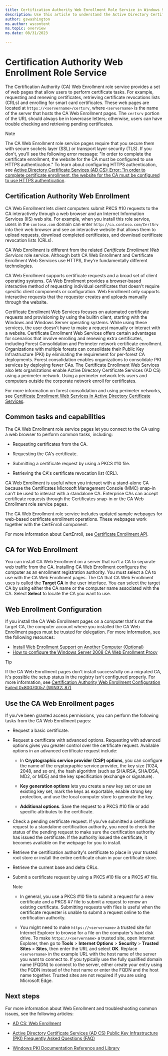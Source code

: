```yaml
---
title: Certification Authority Web Enrollment Role Service in Windows Server
description: Use this article to understand the Active Directory Certification Authority Web Enrollment Role Service.
author: gswashington
ms.author: wscontent
ms.topic: overview
ms.date: 08/31/2023

---
```


# Certification Authority Web Enrollment Role Service

The Certification Authority (CA) Web Enrollment role service provides a set of web pages that allow users to perform certificate tasks. For example, requesting and renewing certificates, retrieving certificate revocations lists (CRLs) and enrolling for smart card certificates. These web pages are located at `https://<servername>/certsrv`, where `<servername>` is the name of the server that hosts the CA Web Enrollment pages. The `certsrv` portion of the URL should always be in lowercase letters; otherwise, users can have trouble checking and retrieving pending certificates.

> [!NOTE]
> The CA Web Enrollment role service pages require that you secure them with secure sockets layer (SSL) or transport layer security (TLS). If you don't, you'll see the following error message: "In order to complete the certificate enrollment, the website for the CA must be configured to use HTTPS authentication." To learn about configuring HTTPS authentication, see [Active Directory Certificate Services (AD CS): Error: "In order to complete certificate enrollment, the website for the CA must be configured to use HTTPS authentication](https://social.technet.microsoft.com/wiki/contents/articles/12039.active-directory-certificate-services-ad-cs-error-in-order-to-complete-certificate-enrollment-the-web-site-for-the-ca-must-be-configured-to-use-https-authentication.aspx).

## Certification Authority Web Enrollment

CA Web Enrollment lets client computers submit PKCS #10 requests to the CA interactively through a web browser and an Internet Information Services (IIS) web site. For example, when you install this role service, users in the `contoso.com` domain can enter `http://ca.contoso.com/CertSrv` into their web browser and see an interactive website that allows them to upload requests, download completed certificates, and download certificate revocation lists (CRLs).

CA Web Enrollment is different from the related _Certificate Enrollment Web Services_ role service. Although both CA Web Enrollment and Certificate Enrollment Web Services use HTTPS, they're fundamentally different technologies. 

CA Web Enrollment supports certificate requests and a broad set of client operating systems. CA Web Enrollment provides a browser-based interactive method of requesting individual certificates that doesn't require specific client components or configuration. Web Enrollment only supports interactive requests that the requester creates and uploads manually through the website.

Certificate Enrollment Web Services focuses on automated certificate requests and provisioning by using the builtin client, starting with the Windows and Windows Server operating systems. While using these services, the user doesn't have to make a request manually or interact with a website. Certificate Enrollment Web Services offers certain advantages for scenarios that involve enrolling and renewing extra certificates, including Forest Consolidation and Perimeter network certificate enrollment. Organizations with multiple forests can consolidate their Public Key Infrastructure (PKI) by eliminating the requirement for per-forest CA deployments. Forest consolidation enables organizations to consolidate PKI services by deploying fewer CAs. The Certificate Enrollment Web Services also lets organizations enable Active Directory Certificate Services (AD CS) using a perimeter network. Using a perimeter network lets users and computers outside the corporate network enroll for certificates.

For more information on forest consolidation and using perimeter networks, see [Certificate Enrollment Web Services in Active Directory Certificate Services](https://social.technet.microsoft.com/wiki/contents/articles/7734.certificate-enrollment-web-services-in-active-directory-certificate-services.aspx).

## Common tasks and capabilities

The CA Web Enrollment role service pages let you connect to the CA using a web browser to perform common tasks, including:

- Requesting certificates from the CA.

- Requesting the CA's certificate.

- Submitting a certificate request by using a PKCS #10 file.

- Retrieving the CA's certificate revocation list (CRL).

CA Web Enrollment is useful when you interact with a stand-alone CA because the Certificates Microsoft Management Console (MMC) snap-in can't be used to interact with a standalone CA. Enterprise CAs can accept certificate requests through the Certificates snap-in or the CA Web Enrollment role service pages.

The CA Web Enrollment role service includes updated sample webpages for web-based certificate enrollment operations. These webpages work together with the CertEnroll component.

For more information about CertEnroll, see [Certificate Enrollment API](/windows/win32/seccertenroll/certenroll-portal).

## CA for Web Enrollment

You can install CA Web Enrollment on a server that isn't a CA to separate web traffic from the CA. Installing CA Web Enrollment configures the computer as an enrollment registration authority. You must select a CA to use with the CA Web Enrollment pages. The CA that CA Web Enrollment uses is called the **Target CA** in the user interface. You can select the target CA by using either the CA name or the computer name associated with the CA. Select **Select** to locate the CA you want to use.

## Web Enrollment Configuration

If you install the CA Web Enrollment pages on a computer that's not the target CA, the computer account where you installed the CA Web Enrollment pages must be trusted for delegation. For more information, see the following resources:

- [Install Web Enrollment Support on Another Computer (Optional)](/previous-versions/windows/it-pro/windows-2000-server/cc962056(v=technet.10))
- [How to configure the Windows Server 2008 CA Web Enrollment Proxy](/archive/blogs/askds/how-to-configure-the-windows-server-2008-ca-web-enrollment-proxy)

> [!TIP]
> If the CA Web Enrollment pages don't install successfully on a migrated CA, it's possible the setup status in the registry isn't configured properly. For more information, see [Certification Authority Web Enrollment Configuration Failed 0x80070057 (WIN32: 87)](/answers/questions/183368/the-error-was-received-in-the-certificate-authorit)

## Use the CA Web Enrollment pages

If you've been granted access permissions, you can perform the following tasks from the CA Web Enrollment pages:

- Request a basic certificate.

- Request a certificate with advanced options. Requesting with advanced options gives you greater control over the certificate request. Available options in an advanced certificate request include:

  - In **Cryptographic service provider (CSP) options**, you can configure the name of the cryptographic service provider, the key size (1024, 2048, and so on), the hash algorithm (such as SHA/RSA, SHA/DSA, MD2, or MD5) and the key specification (exchange or signature).

  - **Key generation options** lets you create a new key set or use an existing key set, mark the keys as exportable, enable strong key protection, and use the local computer store to generate the key.

  - **Additional options**. Save the request to a PKCS #10 file or add specific attributes to the certificate.

- Check a pending certificate request. If you've submitted a certificate request to a standalone certification authority, you need to check the status of the pending request to make sure the certification authority has issued the certificate. If the authority issued the certificate, it becomes available on the webpage for you to install.

- Retrieve the certification authority's certificate to place in your trusted root store or install the entire certificate chain in your certificate store.

- Retrieve the current base and delta CRLs.

- Submit a certificate request by using a PKCS #10 file or a PKCS #7 file.

    > [!NOTE]
    >
    > - In general, you use a PKCS #10 file to submit a request for a new certificate and a PKCS #7 file to submit a request to renew an existing certificate. Submitting requests with files is useful when the certificate requester is unable to submit a request online to the certification authority.
    >
    > - You might need to make `https://<servername>` a trusted site for Internet Explorer to browse for a file on the computer's hard disk drive. To make `https://<servername>` a trusted site, open Internet Explorer, then go to **Tools** > **Internet Options** > **Security** > **Trusted Sites** > **Sites**, then enter the URL and select **OK**. Replace `<servername>` in the example URL with the host name of the server you want to connect to. If you typically use the fully qualified domain name (FQDN) to connect to the server, either create your entry using the FQDN instead of the host name or enter the FQDN and the host name together. Trusted sites are not required if you are using Microsoft Edge.

## Next steps

For more information about Web Enrollment and troubleshooting common issues, see the following articles:

- [AD CS: Web Enrollment](https://technet.microsoft.com/library/cc732517.aspx)

- [Active Directory Certificate Services (AD CS) Public Key Infrastructure (PKI) Frequently Asked Questions (FAQ)](https://aka.ms/adcsfaq)

- [Windows PKI Documentation Reference and Library](https://social.technet.microsoft.com/wiki/contents/articles/987.windows-pki-documentation-reference-and-library.aspx)

